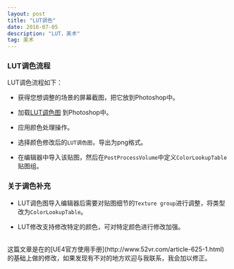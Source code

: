 ```yaml
---
layout: post
title: "LUT调色"
date: 2016-07-05
description: "LUT，美术"
tag: 美术
---  
```

### LUT调色流程

LUT调色流程如下：

* 获得您想调整的场景的屏幕截图，把它放到Photoshop中。

* 加载[LUT调色图](http://pan.baidu.com/s/1nvDVPgd) 到Photoshop中。

* 应用颜色处理操作。

* 选择颜色修改后的`LUT调色图`，导出为png格式。

* 在编辑器中导入该贴图，然后在`PostProcessVolume`中定义`ColorLookupTable`贴图组。

### 关于调色补充

* LUT调色图导入编辑器后需要对贴图细节的`Texture group`进行调整，将类型改为`ColorLookupTable`。

* LUT修改支持修改特定的颜色，可对特定颜色进行修改加强。



<br>
这篇文章是在的[UE4官方使用手册](http://www.52vr.com/article-625-1.html)的基础上做的修改，如果发现有不对的地方欢迎与我联系，我会加以修正。
